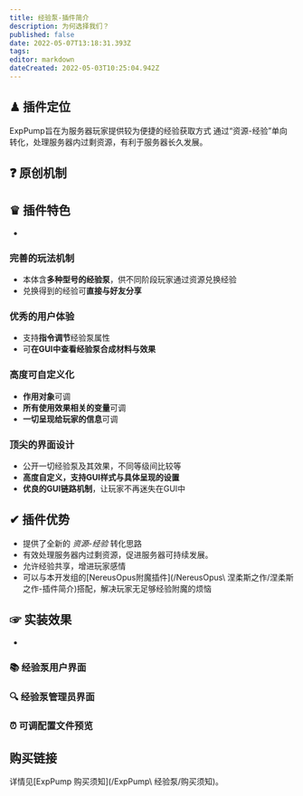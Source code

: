 ```yaml
---
title: 经验泵-插件简介
description: 为何选择我们？
published: false
date: 2022-05-07T13:18:31.393Z
tags: 
editor: markdown
dateCreated: 2022-05-03T10:25:04.942Z
---
```


## ♟ 插件定位
ExpPump旨在为服务器玩家提供较为便捷的经验获取方式
通过“资源-经验”单向转化，处理服务器内过剩资源，有利于服务器长久发展。

## ❓ 原创机制


## ♛ 插件特色
-
### 完善的玩法机制
- 本体含**多种型号的经验泵**，供不同阶段玩家通过资源兑换经验
- 兑换得到的经验可**直接与好友分享**
### 优秀的用户体验
- 支持**指令调节**经验泵属性
- 可**在GUI中查看经验泵合成材料与效果**
### 高度可自定义化
- **作用对象**可调
- **所有使用效果相关的变量**可调
- **一切呈现给玩家的信息**可调
### 顶尖的界面设计
- 公开一切经验泵及其效果，不同等级间比较等
- **高度自定义，支持GUI样式与具体呈现的设置**
- **优良的GUI链路机制**，让玩家不再迷失在GUI中
## ✔ 插件优势
- 提供了全新的 *资源-经验* 转化思路
- 有效处理服务器内过剩资源，促进服务器可持续发展。
- 允许经验共享，增进玩家感情
- 可以与本开发组的[NereusOpus附魔插件](/NereusOpus\ 涅柔斯之作/涅柔斯之作-插件简介)搭配，解决玩家无足够经验附魔的烦恼

## ☞ 实装效果
- 
### 📚 经验泵用户界面
### 🔍 经验泵管理员界面
### ⏰ 可调配置文件预览

## 购买链接
详情见[ExpPump 购买须知](/ExpPump\ 经验泵/购买须知)。